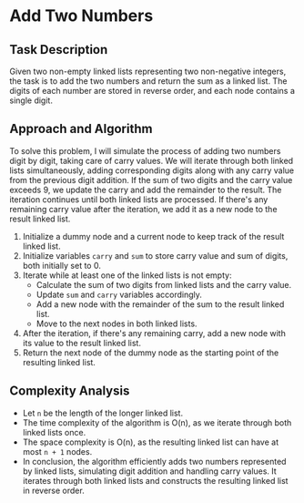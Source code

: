 # Add Two Numbers

## Task Description
Given two non-empty linked lists representing two non-negative integers, the task is to add the two numbers and return the sum as a linked list. The digits of each number are stored in reverse order, and each node contains a single digit.

## Approach and Algorithm
To solve this problem, I will simulate the process of adding two numbers digit by digit, taking care of carry values. We will iterate through both linked lists simultaneously, adding corresponding digits along with any carry value from the previous digit addition. If the sum of two digits and the carry value exceeds 9, we update the carry and add the remainder to the result. The iteration continues until both linked lists are processed. If there's any remaining carry value after the iteration, we add it as a new node to the result linked list.

1. Initialize a dummy node and a current node to keep track of the result linked list.
2. Initialize variables `carry` and `sum` to store carry value and sum of digits, both initially set to 0.
3. Iterate while at least one of the linked lists is not empty:
   - Calculate the sum of two digits from linked lists and the carry value.
   - Update `sum` and `carry` variables accordingly.
   - Add a new node with the remainder of the sum to the result linked list.
   - Move to the next nodes in both linked lists.
4. After the iteration, if there's any remaining carry, add a new node with its value to the result linked list.
5. Return the next node of the dummy node as the starting point of the resulting linked list.

## Complexity Analysis
- Let `n` be the length of the longer linked list.
- The time complexity of the algorithm is O(n), as we iterate through both linked lists once.
- The space complexity is O(n), as the resulting linked list can have at most `n + 1` nodes.
- In conclusion, the algorithm efficiently adds two numbers represented by linked lists, simulating digit addition and handling carry values. It iterates through both linked lists and constructs the resulting linked list in reverse order.
